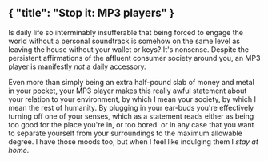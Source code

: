 { "title": "Stop it: MP3 players" }
---
Is daily life so interminably insufferable that being forced to engage the
world without a personal soundtrack is somehow on the same level as leaving the
house without your wallet or keys? It's nonsense. Despite the persistent
affirmations of the affluent consumer society around you, an MP3 player is
manifestly *not* a daily accessory.

Even more than simply being an extra half-pound slab of money and metal in your
pocket, your MP3 player makes this really awful statement about your relation
to your environment, by which I mean your society, by which I mean the rest of
humanity. By plugging in your ear-buds you're effectively turning off one of
your senses, which as a statement reads either as being too good for the place
you're in, or too bored. or in any case that you want to separate yourself from
your surroundings to the maximum allowable degree. I have those moods too, but
when I feel like indulging them I *stay at home*.

